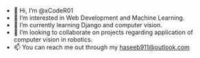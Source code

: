 - 👋 Hi, I’m @xCodeR01
- 👀 I’m interested in Web Development and Machine Learning.
- 🌱 I’m currently learning Django and computer vision.
- 💞️ I’m looking to collaborate on projects regarding application of computer vision in robotics.
- 📫 You can reach me out through my [haseeb911@outlook.com](email) 
<!---
xCodeR01/xCodeR01 is a ✨ special ✨ repository because its `README.md` (this file) appears on your GitHub profile.
You can click the Preview link to take a look at your changes.
--->
